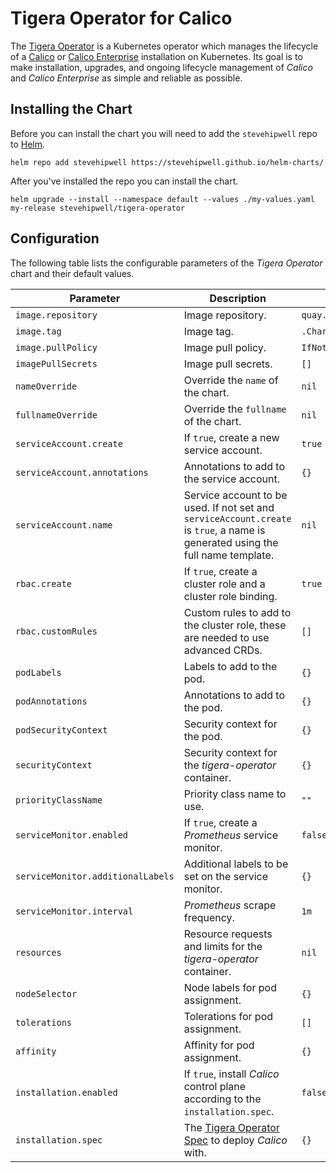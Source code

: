# Tigera Operator for Calico

The [Tigera Operator](https://www.tigera.io/) is a Kubernetes operator which manages the lifecycle of a [Calico](https://www.tigera.io/project-calico/) or [Calico Enterprise](https://www.tigera.io/tigera-products/calico-enterprise/) installation on Kubernetes. Its goal is to make installation, upgrades, and ongoing lifecycle management of _Calico_ and _Calico Enterprise_ as simple and reliable as possible.

## Installing the Chart

Before you can install the chart you will need to add the `stevehipwell` repo to [Helm](https://helm.sh/).

```shell
helm repo add stevehipwell https://stevehipwell.github.io/helm-charts/
```

After you've installed the repo you can install the chart.

```shell
helm upgrade --install --namespace default --values ./my-values.yaml my-release stevehipwell/tigera-operator
```

## Configuration

The following table lists the configurable parameters of the _Tigera Operator_ chart and their default values.

| Parameter                         | Description                                                                                                                                       | Default                   |
| --------------------------------- | ------------------------------------------------------------------------------------------------------------------------------------------------- | ------------------------- |
| `image.repository`                | Image repository.                                                                                                                                 | `quay.io/tigera/operator` |
| `image.tag`                       | Image tag.                                                                                                                                        | `.Chart.AppVersion`       |
| `image.pullPolicy`                | Image pull policy.                                                                                                                                | `IfNotPresent`            |
| `imagePullSecrets`                | Image pull secrets.                                                                                                                               | `[]`                      |
| `nameOverride`                    | Override the `name` of the chart.                                                                                                                 | `nil`                     |
| `fullnameOverride`                | Override the `fullname` of the chart.                                                                                                             | `nil`                     |
| `serviceAccount.create`           | If `true`, create a new service account.                                                                                                          | `true`                    |
| `serviceAccount.annotations`      | Annotations to add to the service account.                                                                                                        | `{}`                      |
| `serviceAccount.name`             | Service account to be used. If not set and `serviceAccount.create` is `true`, a name is generated using the full name template.                   | `nil`                     |
| `rbac.create`                     | If `true`, create a cluster role and a cluster role binding.                                                                                      | `true`                    |
| `rbac.customRules`                     | Custom rules to add to the cluster role, these are needed to use advanced CRDs.                                                                                      | `[]`                    |
| `podLabels`                       | Labels to add to the pod.                                                                                                                         | `{}`                      |
| `podAnnotations`                  | Annotations to add to the pod.                                                                                                                    | `{}`                      |
| `podSecurityContext`              | Security context for the pod.                                                                                                                     | `{}`                      |
| `securityContext`                 | Security context for the _tigera-operator_ container.                                                                                             | `{}`                      |
| `priorityClassName`               | Priority class name to use.                                                                                                                       | `""`                      |
| `serviceMonitor.enabled`          | If `true`, create a _Prometheus_ service monitor.                                                                                                 | `false`                   |
| `serviceMonitor.additionalLabels` | Additional labels to be set on the service monitor.                                                                                               | `{}`                      |
| `serviceMonitor.interval`         | _Prometheus_ scrape frequency.                                                                                                                    | `1m`                      |
| `resources`                       | Resource requests and limits for the _tigera-operator_ container.                                                                                 | `nil`                     |
| `nodeSelector`                    | Node labels for pod assignment.                                                                                                                   | `{}`                      |
| `tolerations`                     | Tolerations for pod assignment.                                                                                                                   | `[]`                      |
| `affinity`                        | Affinity for pod assignment.                                                                                                                      | `{}`                      |
| `installation.enabled`            | If `true`, install _Calico_ control plane according to the `installation.spec`.                                                                   | `false`                   |
| `installation.spec`               | The [Tigera Operator Spec](https://docs.projectcalico.org/reference/installation/api#operator.tigera.io/v1.Installation) to deploy _Calico_ with. | `{}`                      |
